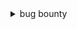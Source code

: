 <details>
  <summary>bug bounty</summary>
   <blockquote>


<details>
  <summary>youtube</summary>
   <blockquote>
    
<details>
  <summary>videos</summary>
   <blockquote>
		
   - guide to learn hacking: https://www.youtube.com/watch?v=2TofunAI6fU
   - can değer: https://www.youtube.com/watch?v=hUb8evQHhCQ
   - suat karaytu: https://www.youtube.com/watch?v=6RLsvhT3Fps
   - gökay beksen: https://www.youtube.com/watch?v=PSZfegwMY6Y
   - mdisec hackerone yayını: https://www.youtube.com/watch?v=GMi87PFsgd4
   - can değer with adil burak şen about recon: https://www.youtube.com/watch?v=xb-v5UyNp4g 
   - hackersploit bug hunting tools: https://www.youtube.com/watch?v=1J7dWJMEnl8 
   - burp suite basics: https://www.youtube.com/watch?v=G3hpAeoZ4ek
   - 10 tips for bug bounty: https://www.youtube.com/watch?v=s-baVDolDpI
   - reconless bug bounty tips: https://www.youtube.com/watch?v=Y1S5s3FmFsI 
	 
   </blockquote>
</details>
    
<details>
  <summary>playlists</summary>
   <blockquote>
    
   - insiderphd series for new bug hunters playlist: https://www.youtube.com/playlist?list=PLbyncTkpno5FAC0DJYuJrEqHSMdudEffw 
   - hackersploit burp suite tutorial playlist: https://www.youtube.com/playlist?list=PLBf0hzazHTGP2L7AoWTIhggUsDdNZhfBl
   - hacksplained burp suite 101 playlist: https://www.youtube.com/playlist?list=PL8j1j35M7wtI4IvNS7ItrM8dTYXx2nYfX 
   - mdisec web security hacking: https://www.youtube.com/playlist?list=PLwP4ObPL5GY940XhCtAykxLxLEOKCu0nT
   - the cyber mentor web pentest playlist: https://www.youtube.com/playlist?list=PLLKT__MCUeixCoi2jtP2Jj8nZzM4MOzBL
   - hackersploit webpentest playlist: https://www.youtube.com/playlist?list=PLBf0hzazHTGO3EpGAs718LvLsiMIv9dSC 
   - bugcrowd university playlist: https://www.youtube.com/playlist?list=PLIK9nm3mu-S4K4jMHwtplbrE1JMg0jyN-
   
   </blockquote>
</details>
  
 <details>
  <summary>channels</summary>
   <blockquote>
  
   - insiderphd playlists: https://www.youtube.com/c/InsiderPhD/playlists
   - bugcrowd playlists: https://www.youtube.com/c/Bugcrowd/playlists
   - gökay beksen playlists: https://www.youtube.com/c/gokaybeksen1/playlists
   - pwnfunction playlists: https://www.youtube.com/c/PwnFunction/playlists
   - bug bounty public disclosure channel: https://www.youtube.com/channel/UCNRM4GH-SD85WCSqeSb4xUA/videos
   - hackersploit playlists: https://www.youtube.com/c/HackerSploit/playlists
   - reconless channel: https://www.youtube.com/channel/UCCp25j1Zh9vc_WFm-nB9fhQ/videos
   - thehackerish playlists: https://www.youtube.com/channel/UCIXot2vRgeM5alhAlpTbhQA/playlists
   - jhaddix channel: https://www.youtube.com/c/jhaddix/videos
   - nahamsec channel: https://www.youtube.com/c/Nahamsec
   - stök: https://www.youtube.com/c/STOKfredrik
   - https://www.youtube.com/channel/UCk2-UWhBkJFs-GcgLUywNJA/videos
   - thehackerish: https://www.youtube.com/channel/UCIXot2vRgeM5alhAlpTbhQA/playlists
   - codingo: https://www.youtube.com/channel/UCUfO02gdMDXgOJWdv_jiLMg
   
   </blockquote>
</details>
   </blockquote>
</details>





<details>
  <summary>twitch</summary>
   <blockquote>
    
<details>
  <summary>channels</summary>
   <blockquote>
	   
   - https://www.twitch.tv/nahamsec
   - https://www.twitch.tv/js0n_x
   - https://www.twitch.tv/thecybermentor
   - https://www.twitch.tv/lunizz
   - https://www.twitch.tv/mdisec
   - https://www.twitch.tv/bugcrowd
   </blockquote>
</details>

<details>
  <summary>videos</summary>
   <blockquote>
	   
   - mdisec burp tutorial: https://www.twitch.tv/videos/580024014?collection=JbIfA4EXwxXZ_A&filter=collections&sort=time
   - adil burak şen recon 1: https://www.twitch.tv/videos/659359717?collection=Ou6qbH3nGRbySA
   - adil burak şen recon 2: https://www.twitch.tv/videos/666158573?collection=Ou6qbH3nGRbySA
   </blockquote>
</details>
    
   </blockquote>
</details>







<details>
  <summary>tryhackme</summary>
   <blockquote>
    
   - https://tryhackme.com/room/rpburpsuite
   - https://tryhackme.com/room/owasptop10
   - https://tryhackme.com/room/webfundamentals
   - https://tryhackme.com/room/webappsec101
   - https://tryhackme.com/room/vulnversity
   - https://tryhackme.com/room/juiceshop
   - https://tryhackme.com/room/rpwebscanning
   - https://tryhackme.com/room/dvwa
   - https://tryhackme.com/room/jack
   - https://tryhackme.com/room/shodan
   
   </blockquote>
</details>





<details>
  <summary>medium</summary>
   <blockquote>
    
   - https://medium.com/@mehmetsalihbindak/k%C4%B1sa-k%C4%B1sa-yararl%C4%B1-linkler-9-bug-bounty-d%C3%BCnyas%C4%B1-ve-3-g%C3%BCzel-kitap-%C3%B6nerisi-95563737ebf
   - https://medium.com/@zonduu/bug-bounty-beginners-guide-683e9d567b9f
   - https://medium.com/inbughunters/getting-started-in-bug-bounty-7052da28445a
   - https://medium.com/@dalvikbytecode/top-10-osint-tools-to-help-you-do-recon-a-domain-53d3af8b1ad2
   - https://medium.com/@z0id/different-approaches-of-reconnaissance-bug-bountys-9dcdecb2551e
   - https://blog.usejournal.com/web-application-security-bug-bounty-methodology-reconnaissance-vulnerabilities-reporting-635073cddcf2
   - https://medium.com/@infosecsanyam/bug-bounty-methodology-ttp-tactics-techniques-and-procedures-v-2-0-2ccd9d7eb2e2
   
   </blockquote>
</details>





<details>
  <summary>web sites</summary>
   <blockquote>
    
   - https://www.bugcrowd.com/hackers/bugcrowd-university
   - https://www.hacker101.com/videos
   - https://owasp.org/www-project-top-ten/
   - https://sucuri.net/guides/owasp-top-10-security-vulnerabilities-2020/
   - https://owasp.org/www-chapter-coimbatore/assets/files/Lets%20Recon.pdf
   - https://techvomit.net/web-application-penetration-testing-notes/
   - https://docs.google.com/presentation/d/1xgvEScGZ_ukNY0rmfKz1JN0sn-CgZY_rTp2B_SZvijk/edit#slide=id.g4052c4692d_0_408
   - https://blog.mert.ninja/
   - https://bugbountyhunter.com
   - https://bugbountyguide.com
   - https://bugbountyworld.com
   - https://bugbountyforum.com
   - https://whoami.securitybreached.org/2019/06/03/guide-getting-started-in-bug-bounty-hunting/
   - https://web.stanford.edu/class/cs253/
   - https://www.netsparker.com/blog/web-security/sql-injection-cheat-sheet/
   - https://pentesterlab.com/
   - http://vulnweb.com/
   - https://portswigger.net/web-security
   - https://www.exploit-db.com/
   - https://portswigger.net/blog/finding-your-first-bug-bounty-hunting-tips-from-the-burp-suite-community
   - https://twitter.com/pirateducky/status/1300566000665014275
   - https://tillsongalloway.com/finding-sensitive-information-on-github/index.html
   
   </blockquote>
</details>







<details>
  <summary>github</summary>
   <blockquote>
    
   - https://github.com/nahamsec/Resources-for-Beginner-Bug-Bounty-Hunters
   - https://github.com/KathanP19/HowToHunt
   - https://github.com/bugcrowd/bugcrowd_university
   - https://github.com/qazbnm456/awesome-web-security#readm
   - https://github.com/juliocesarfort/public-pentesting-reports
   - https://enfinlay.github.io/bugbounty/2020/08/15/so-you-wanna-hack.html
   - https://enfinlay.github.io/sto/ip/domain/bugbounty/2020/09/12/ip-server-domain.html
   - https://github.com/EdOverflow/can-i-take-over-xyz
   - https://github.com/reddelexc/hackerone-reports
   - https://github.com/AlexisAhmed/BugBountyTools
   - https://github.com/fransr/postMessage-tracker
   - https://github.com/1N3/IntruderPayloads
   - https://github.com/heilla/SecurityTesting
   - https://github.com/swisskyrepo/PayloadsAllTheThings
   - https://github.com/sushiwushi/bug-bounty-dorks
   - https://github.com/hemantsolo/Bug-Bounty-Dorks-And-Platforms/blob/master/Bug_Bounty_Dorks.md
   - https://github.com/random-robbie/bugbountydork
   - https://github.com/pentester-io/commonspeak
   - https://github.com/FortyNorthSecurity/EyeWitness
   
   </blockquote>
</details>






<details>
  <summary>tools</summary>
   <blockquote>
    
   - https://github.com/danielmiessler/SecLists
   - https://github.com/fuzzdb-project/fuzzdb
   - https://github.com/ffuf/ffuf
   - https://github.com/nahamsec/lazyrecon
   - https://github.com/Screetsec/Sudomy
   - https://github.com/j3ssie/Osmedeus
   - https://www.shodan.io
   - https://builtwith.com/
   - https://crt.sh/
   - https://securityheaders.com/
   - https://weleakinfo.to/v2/
   - https://www.ripe.net/
   - https://mxtoolbox.com/
   - https://sslmate.com/certspotter/
   - https://scrapy.org/
   - https://gchq.github.io/CyberChef/
   - https://whatcms.org/
   - https://github.com/s0md3v/Striker
   - https://tools.w3cub.com/html-escape-unescape
   - https://github.com/Findomain/Findomain
   
   </blockquote>
</details>







<details>
  <summary>books</summary>
   <blockquote>
    
   - hackerone web hacking 101 book: register for hackerone and take it from your mail inbox 
   
   </blockquote>
</details>


   </blockquote>
</details>
